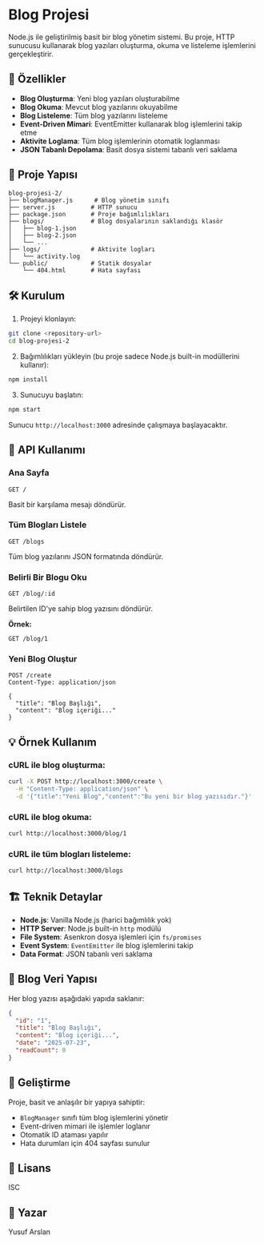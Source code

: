# Blog Projesi 

Node.js ile geliştirilmiş basit bir blog yönetim sistemi. Bu proje, HTTP sunucusu kullanarak blog yazıları oluşturma, okuma ve listeleme işlemlerini gerçekleştirir.

## 🚀 Özellikler

- **Blog Oluşturma**: Yeni blog yazıları oluşturabilme
- **Blog Okuma**: Mevcut blog yazılarını okuyabilme
- **Blog Listeleme**: Tüm blog yazılarını listeleme
- **Event-Driven Mimari**: EventEmitter kullanarak blog işlemlerini takip etme
- **Aktivite Loglama**: Tüm blog işlemlerinin otomatik loglanması
- **JSON Tabanlı Depolama**: Basit dosya sistemi tabanlı veri saklama

## 📁 Proje Yapısı

```
blog-projesi-2/
├── blogManager.js      # Blog yönetim sınıfı
├── server.js          # HTTP sunucu
├── package.json       # Proje bağımlılıkları
├── blogs/             # Blog dosyalarının saklandığı klasör
│   ├── blog-1.json
│   ├── blog-2.json
│   └── ...
├── logs/              # Aktivite logları
│   └── activity.log
└── public/            # Statik dosyalar
    └── 404.html       # Hata sayfası
```

## 🛠️ Kurulum

1. Projeyi klonlayın:

```bash
git clone <repository-url>
cd blog-projesi-2
```

2. Bağımlılıkları yükleyin (bu proje sadece Node.js built-in modüllerini kullanır):

```bash
npm install
```

3. Sunucuyu başlatın:

```bash
npm start
```

Sunucu `http://localhost:3000` adresinde çalışmaya başlayacaktır.

## 📖 API Kullanımı

### Ana Sayfa

```
GET /
```

Basit bir karşılama mesajı döndürür.

### Tüm Blogları Listele

```
GET /blogs
```

Tüm blog yazılarını JSON formatında döndürür.

### Belirli Bir Blogu Oku

```
GET /blog/:id
```

Belirtilen ID'ye sahip blog yazısını döndürür.

**Örnek:**

```
GET /blog/1
```

### Yeni Blog Oluştur

```
POST /create
Content-Type: application/json

{
  "title": "Blog Başlığı",
  "content": "Blog içeriği..."
}
```

## 💡 Örnek Kullanım

### cURL ile blog oluşturma:

```bash
curl -X POST http://localhost:3000/create \
  -H "Content-Type: application/json" \
  -d '{"title":"Yeni Blog","content":"Bu yeni bir blog yazısıdır."}'
```

### cURL ile blog okuma:

```bash
curl http://localhost:3000/blog/1
```

### cURL ile tüm blogları listeleme:

```bash
curl http://localhost:3000/blogs
```

## 🏗️ Teknik Detaylar

- **Node.js**: Vanilla Node.js (harici bağımlılık yok)
- **HTTP Server**: Node.js built-in `http` modülü
- **File System**: Asenkron dosya işlemleri için `fs/promises`
- **Event System**: `EventEmitter` ile blog işlemlerini takip
- **Data Format**: JSON tabanlı veri saklama

## 📝 Blog Veri Yapısı

Her blog yazısı aşağıdaki yapıda saklanır:

```json
{
  "id": "1",
  "title": "Blog Başlığı",
  "content": "Blog içeriği...",
  "date": "2025-07-23",
  "readCount": 0
}
```

## 🔧 Geliştirme

Proje, basit ve anlaşılır bir yapıya sahiptir:

- `BlogManager` sınıfı tüm blog işlemlerini yönetir
- Event-driven mimari ile işlemler loglanır
- Otomatik ID ataması yapılır
- Hata durumları için 404 sayfası sunulur

## 📄 Lisans

ISC

## 👤 Yazar

Yusuf Arslan
